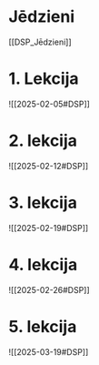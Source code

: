 
# Jēdzieni

[[DSP_Jēdzieni]]

# 1. Lekcija
![[2025-02-05#DSP]]

# 2. lekcija
![[2025-02-12#DSP]]

# 3. lekcija
![[2025-02-19#DSP]]

# 4. lekcija

![[2025-02-26#DSP]]

# 5. lekcija

![[2025-03-19#DSP]]
